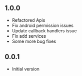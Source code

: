 ## 1.0.0

- Refactored Apis
- Fix android permission issues
- Update callback handlers issue
- Fix add services
- Some more bug fixes

## 0.0.1

- Initial version
